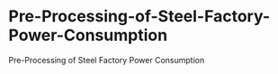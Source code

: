 # Pre-Processing-of-Steel-Factory-Power-Consumption
Pre-Processing of Steel Factory Power Consumption 
